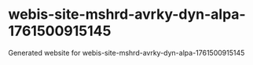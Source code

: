 # webis-site-mshrd-avrky-dyn-alpa-1761500915145
Generated website for webis-site-mshrd-avrky-dyn-alpa-1761500915145
